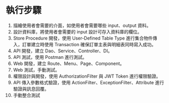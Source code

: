 # 執行步驟

1. 描繪使用者會需要的介面，如使用者會需要哪些 input、output 資料。
2. 設計資料庫，將使用者會需要的 input 設計可存入資料庫的欄位。
3. Store Procedure 開發，使用 User-Defined Table Type 進行集合物件傳入，訂單建立時使用 Transaction 確保訂單主表與明細表同時寫入成功。
4. API 開發，建立 Dao、Service、Controller、DI。
5. API 測試，使用 Postman 進行測試。
6. Web 開發，建立 Route、Menu、Page、Component。
7. Web 測試，手動測試。
8. 權限設計與開發，使用 AuthorizationFilter 與 JWT Token 進行權限驗證。
9. API 傳入參數格式驗證，使用 ActionFilter、ExceptionFilter、Attribute 進行驗證與訊息回覆。
10. 手動整合測試